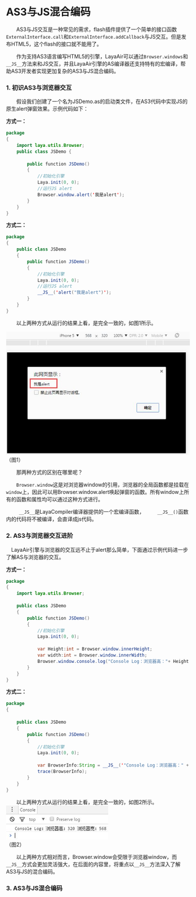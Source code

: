 # **AS3与JS混合编码**

　　AS3与JS交互是一种常见的需求，flash插件提供了一个简单的接口函数`ExternalInterface.call`和`ExternalInterface.addCallback`与JS交互。但是发布HTML5，这个flash的接口就不能用了。

　　作为支持AS3语言编写HTML5的引擎，LayaAir可以通过`Browser.windows`和`__JS__`方法来和JS交互，并且LayaAir引擎的AS编译器还支持特有的宏编译，帮助AS3开发者实现更加复杂的AS3与JS混合编码。

### 1. 初识AS3与浏览器交互

　　假设我们创建了一个名为JSDemo.as的启动类文件，在AS3代码中实现JS的原生alert弹窗效果。示例代码如下：

**方式一：**

```java
package 
{
	import laya.utils.Browser;
	public class JSDemo {
		
		public function JSDemo() 
		{
			//初始化引擎
			Laya.init(0, 0);
			//运行JS alert
			Browser.window.alert('我是alert');			
		}		
	}
}
```

**方式二：**

```java
package 
{
	public class JSDemo
	{
		public function JSDemo()
		{
			//初始化引擎
			Laya.init(0, 0);
			//运行JS alert
			__JS__('alert("我是alert")');
		}
	}
}
```

　　以上两种方式从运行的结果上看，是完全一致的，如图1所示。

![1](1.jpg) <br />
（图1）

　　那两种方式的区别在哪里呢？

　　`Browser.window`这是对浏览器window的引用，浏览器的全局函数都是挂载在`window`上，因此可以用Browser.window.alert唤起弹窗的函数。所有window上所有的函数和属性均可以通过这种方式进行。

　　`	__JS__`是LayaCompiler编译器提供的一个宏编译函数，　`	__JS__()`函数内的代码将不被编译，会直译成js代码。



### 2. AS3与浏览器交互进阶

　LayaAir引擎与浏览器的交互远不止于alert那么简单，下面通过示例代码进一步了解AS与浏览器的交互。

**方式一：**

```java
package 
{
	import laya.utils.Browser;

	public class JSDemo
	{
		public function JSDemo()
		{
			//初始化引擎
			Laya.init(0, 0);
	
			var Height:int = Browser.window.innerHeight;
			var width:int = Browser.window.innerWidth;
			Browser.window.console.log("Console Log：浏览器高："+ Height + " 浏览器宽：" + width);
		}
	}
}
```

**方式二：**

```java
package 
{

	public class JSDemo
	{
		public function JSDemo()
		{
			//初始化引擎
			Laya.init(0, 0);
			
			var BrowserInfo:String = __JS__('"Console Log：浏览器高：" + window.innerHeight + " 浏览器宽："+ window.innerWidth');
			trace(BrowserInfo);
		}
	}
}
```

　　以上两种方式从运行的结果上看，是完全一致的，如图2所示。
![2](2.jpg) <br />
（图2）

　　以上两种方式相对而言，Browser.window会受限于浏览器window，而`__JS__`方式会更加灵活强大，在后面的内容里，将重点以`__JS__`方法深入了解AS3与JS的混合编码。



### 3.  AS3与JS混合编码

　　














